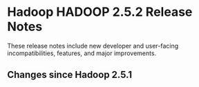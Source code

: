 # Hadoop HADOOP 2.5.2 Release Notes

These release notes include new developer and user-facing incompatibilities, features, and major improvements.

## Changes since Hadoop 2.5.1




